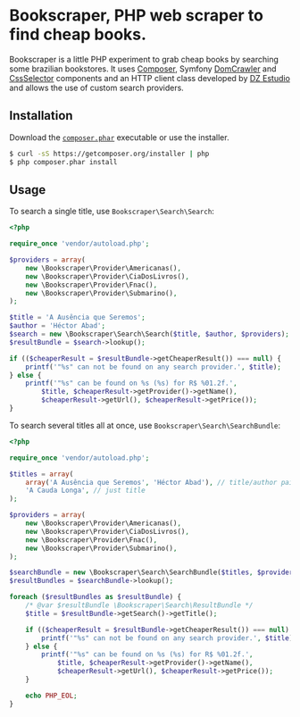 Bookscraper, PHP web scraper to find cheap books. 
=================================================

Bookscraper is a little PHP experiment to grab cheap books by searching some brazilian bookstores. It uses [Composer](http://getcomposer.org/), Symfony [DomCrawler](https://github.com/symfony/DomCrawler) and [CssSelector](https://github.com/symfony/CssSelector) components and an HTTP client class developed by [DZ Estudio](https://github.com/dzestudio) and allows the use of custom search providers.

Installation
------------

Download the [`composer.phar`](https://getcomposer.org/composer.phar) executable or use the installer.

``` sh
$ curl -sS https://getcomposer.org/installer | php
$ php composer.phar install
```

Usage
-----

To search a single title, use `Bookscraper\Search\Search`:

``` php
<?php

require_once 'vendor/autoload.php';

$providers = array(
    new \Bookscraper\Provider\Americanas(),
    new \Bookscraper\Provider\CiaDosLivros(),
    new \Bookscraper\Provider\Fnac(),
    new \Bookscraper\Provider\Submarino(),
);

$title = 'A Ausência que Seremos';
$author = 'Héctor Abad';
$search = new \Bookscraper\Search\Search($title, $author, $providers);
$resultBundle = $search->lookup();

if (($cheaperResult = $resultBundle->getCheaperResult()) === null) {
    printf('"%s" can not be found on any search provider.', $title);
} else {
    printf('"%s" can be found on %s (%s) for R$ %01.2f.',
        $title, $cheaperResult->getProvider()->getName(),
        $cheaperResult->getUrl(), $cheaperResult->getPrice());
}
```

To search several titles all at once, use `Bookscraper\Search\SearchBundle`:

``` php
<?php

require_once 'vendor/autoload.php';

$titles = array(
    array('A Ausência que Seremos', 'Héctor Abad'), // title/author pair
    'A Cauda Longa', // just title
);

$providers = array(
    new \Bookscraper\Provider\Americanas(),
    new \Bookscraper\Provider\CiaDosLivros(),
    new \Bookscraper\Provider\Fnac(),
    new \Bookscraper\Provider\Submarino(),
);

$searchBundle = new \Bookscraper\Search\SearchBundle($titles, $providers);
$resultBundles = $searchBundle->lookup();

foreach ($resultBundles as $resultBundle) {
    /* @var $resultBundle \Bookscraper\Search\ResultBundle */
    $title = $resultBundle->getSearch()->getTitle();

    if (($cheaperResult = $resultBundle->getCheaperResult()) === null) {
        printf('"%s" can not be found on any search provider.', $title);
    } else {
        printf('"%s" can be found on %s (%s) for R$ %01.2f.',
            $title, $cheaperResult->getProvider()->getName(),
            $cheaperResult->getUrl(), $cheaperResult->getPrice());
    }

    echo PHP_EOL;
}
```